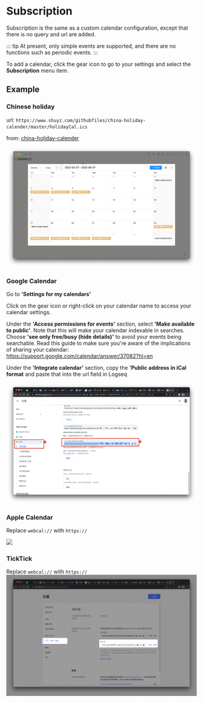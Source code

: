 # Subscription

Subscription is the same as a custom calendar configuration, except that there is no query and url are added. 

::: tip
At present, only simple events are supported, and there are no functions such as periodic events.
:::

To add a calendar, click the gear icon to go to your settings and select the **Subscription** menu item.

## Example

### Chinese holiday

url: `https://www.shuyz.com/githubfiles/china-holiday-calender/master/holidayCal.ics`

from: [china-holiday-calender](https://github.com/lanceliao/china-holiday-calender)

![](../../screenshots/chinaHoliday.png)

### Google Calendar

Go to **'Settings for my calendars'**

Click on the gear icon or right-click on your calendar name to access your calendar settings.

Under the **'Access permissions for events'** section, select **'Make available to public'**. Note that this will make your calendar indexable in searches. Choose **'see only free/busy (hide details)'** to avoid your events being searchable. Read this guide to make sure you're aware of the implications of sharing your calendar: https://support.google.com/calendar/answer/37082?hl=en

Under the **'Integrate calendar'** section, copy the **'Public address in iCal format** and paste that into the url field in Logseq 

![](../../screenshots/googleCalendar.png)

### Apple Calendar

Replace `webcal://` with `https://`

![](../../screenshots/appleCalendar.gif)

### TickTick

Replace `webcal://` with `https://`
![](../../screenshots/didaCalendar.png)
